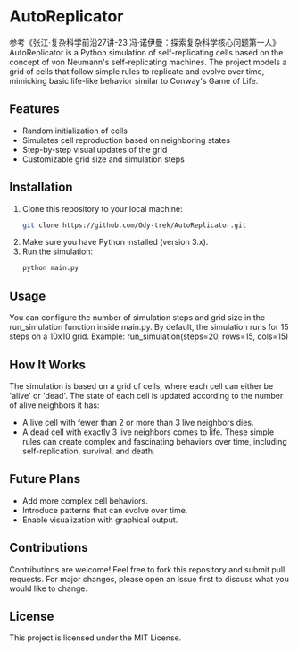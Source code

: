 # AutoReplicator

参考《张江·复杂科学前沿27讲-23 冯·诺伊曼：探索复杂科学核心问题第一人》  
AutoReplicator is a Python simulation of self-replicating cells based on the concept of von Neumann's self-replicating machines. The project models a grid of cells that follow simple rules to replicate and evolve over time, mimicking basic life-like behavior similar to Conway's Game of Life.

## Features
- Random initialization of cells
- Simulates cell reproduction based on neighboring states
- Step-by-step visual updates of the grid
- Customizable grid size and simulation steps

## Installation
1. Clone this repository to your local machine:
   ```bash
   git clone https://github.com/Ody-trek/AutoReplicator.git
2. Make sure you have Python installed (version 3.x).
3. Run the simulation:
   ```bash
   python main.py

## Usage
You can configure the number of simulation steps and grid size in the run_simulation function inside main.py. By default, the simulation runs for 15 steps on a 10x10 grid.
Example:
run_simulation(steps=20, rows=15, cols=15)

## How It Works
The simulation is based on a grid of cells, where each cell can either be 'alive' or 'dead'. The state of each cell is updated according to the number of alive neighbors it has:
- A live cell with fewer than 2 or more than 3 live neighbors dies.
- A dead cell with exactly 3 live neighbors comes to life.
These simple rules can create complex and fascinating behaviors over time, including self-replication, survival, and death.

## Future Plans
- Add more complex cell behaviors.
- Introduce patterns that can evolve over time.
- Enable visualization with graphical output.

## Contributions
Contributions are welcome! Feel free to fork this repository and submit pull requests. For major changes, please open an issue first to discuss what you would like to change.

## License
This project is licensed under the MIT License.


